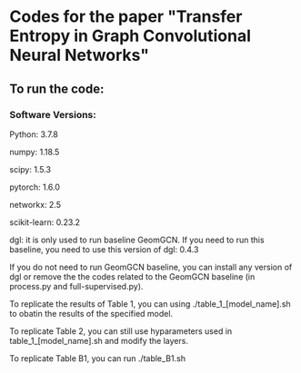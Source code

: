 # Codes for the paper "Transfer Entropy in Graph Convolutional Neural Networks"

## To run the code:
### Software Versions:
Python: 3.7.8

numpy: 1.18.5

scipy: 1.5.3

pytorch: 1.6.0

networkx: 2.5

scikit-learn: 0.23.2

dgl: it is only used to run baseline GeomGCN. If you need to run this baseline, you need to use this version of dgl: 0.4.3

If you do not need to run GeomGCN baseline, you can install any version of dgl or remove the the codes related to the GeomGCN baseline (in process.py and full-supervised.py).

To replicate the results of Table 1, you can using ./table_1_[model_name].sh to obatin the results of the specified model.

To replicate Table 2, you can still use hyparameters used in table_1_[model_name].sh and modify the layers.

To replicate Table B1, you can run ./table_B1.sh

